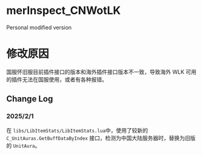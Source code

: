 # merInspect_CNWotLK
Personal modified version

# 修改原因
国服怀旧服目前插件接口的版本和海外插件接口版本不一致，导致海外 WLK 可用的插件无法在国服使用，或者有各种报错。

## Change Log
### 2025/2/1
在 `libs/LibItemStats/LibItemStats.lua`中，使用了较新的 `C_UnitAuras.GetBuffDataByIndex` 接口，检测为中国大陆服务器时，替换为旧版的 `UnitAura`。
